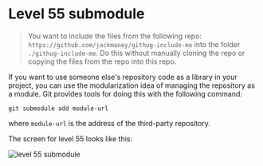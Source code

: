 
# Level 55 submodule

> You want to include the files from the following repo:
`https://github.com/jackmaney/githug-include-me` into the folder
`./githug-include-me`. Do this without manually cloning the repo or copying the
files from the repo into this repo.

If you want to use someone else's repository code as a library in your project,
you can use the modularization idea of managing the repository as a module. Git
provides tools for doing this with the following command:

```shell
git submodule add module-url
```

where `module-url` is the address of the third-party repository.

The screen for level 55 looks like this:

![level 55 submodule](images/level-55-submodule.png)

